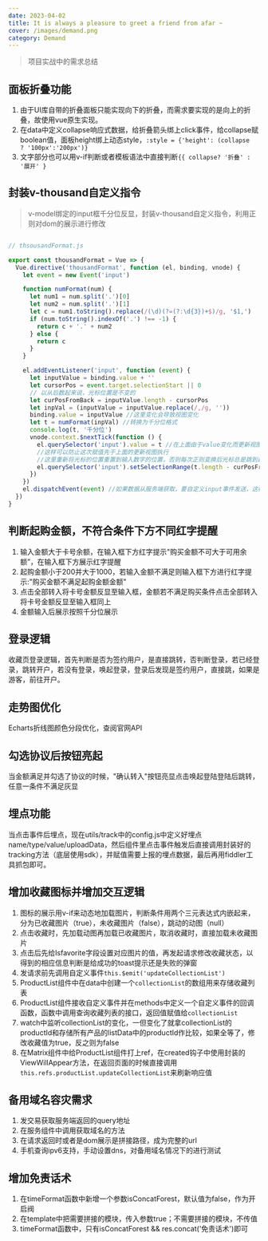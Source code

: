```yaml
---
date: 2023-04-02
title: It is always a pleasure to greet a friend from afar ~
cover: /images/demand.png
category: Demand
---
```


> 项目实战中的需求总结

<!-- more -->

## 面板折叠功能  

1. 由于UI库自带的折叠面板只能实现向下的折叠，而需求要实现的是向上的折叠，故使用vue原生实现。  
2. 在data中定义collapse响应式数据，给折叠箭头绑上click事件，给collapse赋boolean值，面板height绑上动态style，`:style = {'height': (collapse  ? '100px':'200px')}`
3. 文字部分也可以用v-if判断或者模板语法中直接判断`{{ collapse? '折叠' : '展开' }`

## 封装v-thousand自定义指令  

> v-model绑定的input框千分位反显，封装v-thousand自定义指令，利用正则对dom的展示进行修改  

```js

// thsousandFormat.js

export const thousandFormat = Vue => {
  Vue.directive('thousandFormat', function (el, binding, vnode) {
    let event = new Event('input')

    function numFormat(num) {
      let num1 = num.split('.')[0]
      let num2 = num.split('.')[1]
      let c = num1.toString().replace(/(\d)(?=(?:\d{3})+$)/g, '$1,')
      if (num.toString().indexOf('.') !== -1) {
        return c + '.' + num2
      } else {
        return c
      }
    }

    el.addEventListener('input', function (event) {
      let inputValue = binding.value + ''
      let cursorPos = event.target.selectionStart || 0
      // 以从后数起来说，光标位置是不变的
      let curPosFromBack = inputValue.length - cursorPos
      let inpVal = (inputValue = inputValue.replace(/,/g, ''))
      binding.value = inputValue //这里变化会导致视图变化
      let t = numFormat(inpVal) //转换为千分位格式
      console.log(t, '千分位')
      vnode.context.$nextTick(function () {
        el.querySelector('input').value = t //在上面由于value变化而更新视图后，再赋值给input.value,
        //这样可以防止这次赋值先于上面的更新视图执行
        //这里重新将光标的位置重置到输入数字的位置，否则每次正则变换后光标总是跳到最后
        el.querySelector('input').setSelectionRange(t.length - curPosFromBack, t.length - curPosFromBack)
      })
    })
    el.dispatchEvent(event) //如果数据从服务端获取，要自定义input事件发送，这样才能触发上面绑定的事件处理方法，使数据一进入输入框里面变成千分位格式
  })
}
```

## 判断起购金额，不符合条件下方不同红字提醒

1. 输入金额大于卡号余额，在输入框下方红字提示"购买金额不可大于可用余额”，在输入框下方展示红字提醒  
2. 起购金额小于200并大于1000，若输入金额不满足则输入框下方进行红字提示:"购买金额不满足起购金额金额"  
3. 点击全部转入将卡号金额反显至输入框，金额若不满足购买条件点击全部转入将卡号金额反显至输入框同上  
4. 金额输入后展示按照千分位展示

## 登录逻辑  

收藏页登录逻辑，首先判断是否为签约用户，是直接跳转，否判断登录，若已经登录，跳转开户，若没有登录，唤起登录，登录后发现是签约用户，直接跳，如果是游客，前往开户。

## 走势图优化  

Echarts折线图颜色分段优化，查阅官网API

## 勾选协议后按钮亮起  

当金额满足并勾选了协议的时候，"确认转入"按钮亮显点击唤起登陆登陆后跳转，任意一条件不满足灰显

## 埋点功能  

当点击事件后埋点，现在utils/track中的config.js中定义好埋点name/type/value/uploadData，然后组件里点击事件触发后直接调用封装好的tracking方法（底层使用sdk），并赋值需要上报的埋点数据，最后再用fiddler工具抓包即可。

## 增加收藏图标并增加交互逻辑

1. 图标的展示用v-if来动态地加载图片，判断条件用两个三元表达式内嵌起来，分为已收藏图片（true），未收藏图片（false），跳动的动图（null）
2. 点击收藏时，先加载动图再加载已收藏图片，取消收藏时，直接加载未收藏图片
3. 点击后先给Isfavorite字段设置对应图片的值，再发起请求修改收藏状态，以得到的相应信息判断是给成功的toast提示还是失败的弹窗
4. 发请求前先调用自定义事件`this.$emit('updateCollectionList')`
5. ProductList组件中在data中创建一个`collectionList`的数组用来存储收藏列表
6. ProductList组件接收自定义事件并在methods中定义一个自定义事件的回调函数，函数中调用查询收藏列表的接口，返回值赋值给`collectionList`
7. watch中监听collectionList的变化，一但变化了就拿collectionList的productId和存储所有产品的listData中的productId作比较，如果全等了，修改收藏值为true，反之则为false
8. 在Matrix组件中给ProductList组件打上ref，在created钩子中使用封装的ViewWillAppear方法，在返回页面的时候直接调用`this.refs.productList.updateCollectionList`来刷新响应值

## 备用域名容灾需求

1. 发交易获取服务端返回的query地址
2. 在服务组件中调用获取域名的方法
3. 在请求返回时或者是dom展示是拼接路径，成为完整的url
4. 手机查询ipv6支持，手动设置dns，对备用域名情况下的进行测试

## 增加免责话术

1. 在timeFormat函数中新增一个参数isConcatForest，默认值为false，作为开启阀
2. 在template中把需要拼接的模块，传入参数true；不需要拼接的模块，不传值
3. timeFormat函数中，只有isConcatForest && res.concat('免责话术')即可
